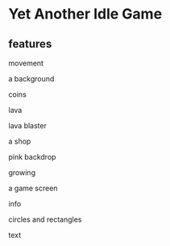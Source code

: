 # Yet Another Idle Game

## features
movement

a background

coins

lava

lava blaster

a shop

pink backdrop

growing

a game screen

info

circles and rectangles

text
